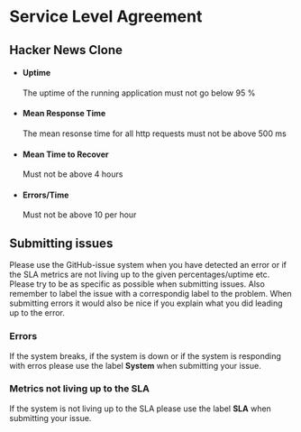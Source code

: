 # Service Level Agreement
## Hacker News Clone

- #### Uptime
  The uptime of the running application must not go below 95 %
  
- #### Mean Response Time
  The mean resonse time for all http requests must not be above 500 ms
  
- #### Mean Time to Recover
  Must not be above 4 hours
  
- #### Errors/Time
  Must not be above 10 per hour

## Submitting issues

Please use the GitHub-issue system when you have detected an error or if the SLA metrics are not living up to the given percentages/uptime etc.
Please try to be as specific as possible when submitting issues. Also remember to label the issue with a correspondig label to the problem. When submitting errors it would also be nice if you explain what you did leading up to the error.

### Errors
If the system breaks, if the system is down or if the system is responding with erros please use the label **System** when submitting your issue.

### Metrics not living up to the SLA
If the system is not living up to the SLA please use the label **SLA** when submitting your issue.
